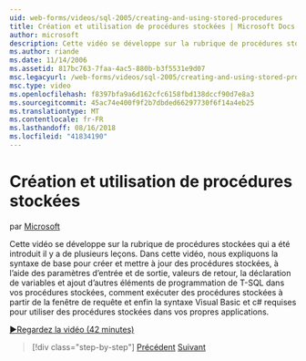 ```yaml
---
uid: web-forms/videos/sql-2005/creating-and-using-stored-procedures
title: Création et utilisation de procédures stockées | Microsoft Docs
author: microsoft
description: Cette vidéo se développe sur la rubrique de procédures stockées qui a été introduit il y a de plusieurs leçons. Dans cette vidéo, nous expliquons la syntaxe de base pour créer et mettre à jour...
ms.author: riande
ms.date: 11/14/2006
ms.assetid: 817bc763-7faa-4ac5-880b-b3f5531e9d07
msc.legacyurl: /web-forms/videos/sql-2005/creating-and-using-stored-procedures
msc.type: video
ms.openlocfilehash: f8397bfa9a6d162cfc6158fbd138dccf90d7e8a3
ms.sourcegitcommit: 45ac74e400f9f2b7dbded66297730f6f14a4eb25
ms.translationtype: MT
ms.contentlocale: fr-FR
ms.lasthandoff: 08/16/2018
ms.locfileid: "41834190"
---
```

<a name="creating-and-using-stored-procedures"></a>Création et utilisation de procédures stockées
====================
par [Microsoft](https://github.com/microsoft)

Cette vidéo se développe sur la rubrique de procédures stockées qui a été introduit il y a de plusieurs leçons. Dans cette vidéo, nous expliquons la syntaxe de base pour créer et mettre à jour des procédures stockées, à l’aide des paramètres d’entrée et de sortie, valeurs de retour, la déclaration de variables et ajout d’autres éléments de programmation de T-SQL dans vos procédures stockées, comment exécuter des procédures stockées à partir de la fenêtre de requête et enfin la syntaxe Visual Basic et c# requises pour utiliser des procédures stockées dans vos propres applications.

[&#9654;Regardez la vidéo (42 minutes)](https://channel9.msdn.com/Blogs/ASP-NET-Site-Videos/creating-and-using-stored-procedures)

> [!div class="step-by-step"]
> [Précédent](building-and-customizing-reports-in-business-intelligence-development-studio.md)
> [Suivant](enabling-full-text-search-in-your-text-data.md)
